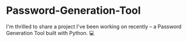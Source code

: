 # Password-Generation-Tool
I'm thrilled to share a project I've been working on recently – a Password Generation Tool built with Python. 💻
